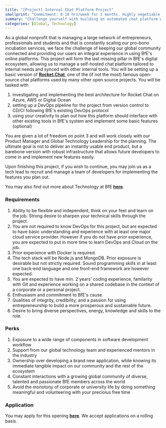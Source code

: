 ```yaml
---
title: "[Project] Internal Chat Platform Project"
smallprint: "Commitment: 8-10 hrs/week for 3 months. Highly negotiable. Intermediate to advanced coding skills expected."
summary: "Challenge yourself with building an automated chat platform with a fast-growing global nonprofit. Make a tangible social impact on our global community while sharpening your technology and leadership skills." # this will be visible on platforms like LinkedIn when sharing
categories: [Global, Technology]
---
```


As a global nonprofit that is managing a large network of entrepreneurs, professionals and students and that is constantly scaling our pro-bono incubation services, we face the challenge of keeping our global community connected and providing our users an integral experience in using BfE's online platforms. This project will form the last missing pillar in BfE's digital ecosystem, allowing us to manage a self-hosted chat platform tailored to internal needs and synced with other internal tools. You will be setting up a basic version of [**Rocket.Chat**](https://github.com/RocketChat/Rocket.Chat), one of the (if not the most) famous open-source chat platforms used by many other open source projects. You will be tasked with

1. investigating and implementing the best architecture for Rocket Chat on Azure, AWS or Digital Ocean
2. setting up a DevOps pipeline for the project from version control to CD/CI following BfE's existing DevOps protocol
3. using your creativity to plan out how this platform should interface with other existing tools in BfE's system and implement some basic features (optional)

You are given a lot of freedom on point 3 and will work closely with our Product Manager and Global Technology Leadership for the planning. The ultimate goal is not to deliver an instantly usable end product, but a barebone version with robust infrastructure that allows future developers to come in and implement new features easily.

Upon finishing this project, if you wish to continue, you may join us as a tech lead to recruit and manage a team of developers for implementing the features you plan out.

You may also find out more about Technology at BfE [**here**](https://tech.bridgesforenterprise.com).

### Requirements
1. Ability to be flexible and independent, think on your feet and learn on the job. Strong desire to sharpen your technical skills through the project.
2. You are not required to know DevOps for this project, but are expected to have basic understanding and experience with at least one major cloud service provider. However if you do not have prior experience, you are expected to put in more time to learn DevOps and Cloud on the job.
3. Prior experience with Docker is required.
4. The tech stack will be Node.js and MongoDB. Prior exposure is desirable but not strictly required. Sound programming skills in at least one back-end language and one front-end framework are however expected. 
5. You are expected to have min. 2 years' coding experience, familarity with Git and experience working on a shared codebase in the context of a corporate or a personal project.
6. Enthusiasm and commitment to BfE's cause.
7. Qualities of integrity, credibility, and a passion for using entrepreneurship to build a more prosperous and sustainable future.
8. Desire to bring diverse perspectives, energy, knowledge and skills to the role.

### Perks
1. Exposure to a wide range of components in software development workflow
2. Support from our global technology team and experienced mentors in the industry
3. Ownership over developing a brand new application, while knowing its immediate tangible impact on our community and the rest of the ecosystem 
4. Constant interactions with a growing global community of diverse, talented and passionate BfE members across the world
5. Avoid the monotony of corporate or university life by doing something meaningful and volunteering with your precioius free time

### Application
You may apply for this opening [**here**](https://forms.gle/ZSrnz7N73rrgxh6n7). We accept applications on a rolling basis.

